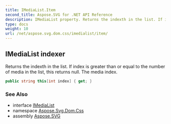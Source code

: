 ```yaml
---
title: IMediaList.Item
second_title: Aspose.SVG for .NET API Reference
description: IMediaList property. Returns the indexth in the list. If index is greater than or equal to the number of media in the list this returns null. The media index
type: docs
weight: 10
url: /net/aspose.svg.dom.css/imedialist/item/
---
```

## IMediaList indexer

Returns the indexth in the list. If index is greater than or equal to the number of media in the list, this returns null. The media index.

```csharp
public string this[int index] { get; }
```

### See Also

* interface [IMediaList](../)
* namespace [Aspose.Svg.Dom.Css](../../imedialist/)
* assembly [Aspose.SVG](../../../)
